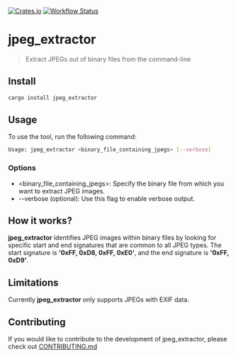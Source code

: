[![Crates.io](https://img.shields.io/crates/v/jpeg_extractor.svg)](https://crates.io/crates/jpeg_extractor)
[![Workflow Status](https://github.com/MyIsaak/jpeg_extractor/workflows/rust/badge.svg)](https://github.com/MyIsaak/jpeg_extractor/actions?query=workflow%3A%rust%22)

# jpeg_extractor

> Extract JPEGs out of binary files from the command-line

## Install

```bash
cargo install jpeg_extractor
```

## Usage

To use the tool, run the following command:

```bash
Usage: jpeg_extractor <binary_file_containing_jpegs> [--verbose]
```

### Options
- <binary_file_containing_jpegs>: Specify the binary file from which you want to extract JPEG images.
- --verbose (optional): Use this flag to enable verbose output.

## How it works?

**jpeg_extractor** identifies JPEG images within binary files by looking for specific start and end signatures that are common to all JPEG types. The start signature is **'0xFF, 0xD8, 0xFF, 0xE0'**, and the end signature is **'0xFF, 0xD9'**.

## Limitations

Currently **jpeg_extractor** only supports JPEGs with EXIF data.

## Contributing

If you would like to contribute to the development of jpeg_extractor, please check out [CONTRIBUTING.md](https://github.com/MyIsaak/jpeg_extractor/blob/main/CONTRIBUTING.md)


